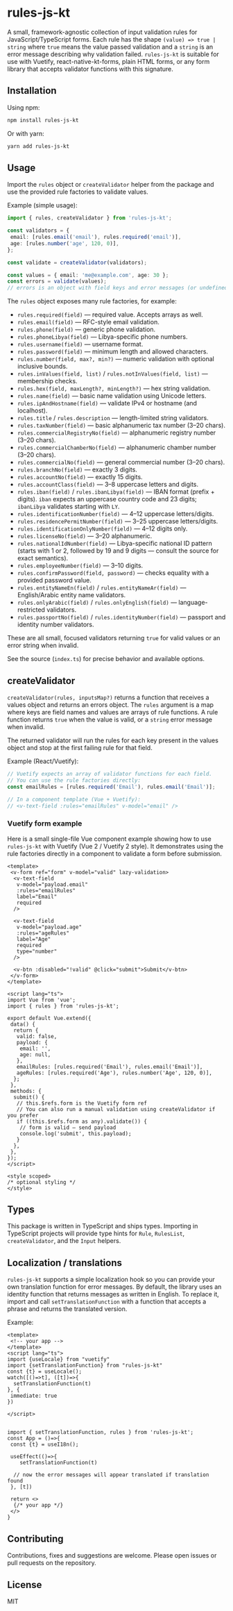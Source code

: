 
# rules-js-kt

A small, framework-agnostic collection of input validation rules for JavaScript/TypeScript forms. Each rule has the shape `(value) => true | string` where `true` means the value passed validation and a `string` is an error message describing why validation failed. `rules-js-kt` is suitable for use with Vuetify, react-native-kt-forms, plain HTML forms, or any form library that accepts validator functions with this signature.

## Installation

Using npm:

```bash
npm install rules-js-kt
```

Or with yarn:

```bash
yarn add rules-js-kt
```

## Usage

Import the `rules` object or `createValidator` helper from the package and use the provided rule factories to validate values.

Example (simple usage):

```ts
import { rules, createValidator } from 'rules-js-kt';

const validators = {
 email: [rules.email('email'), rules.required('email')],
 age: [rules.number('age', 120, 0)],
};

const validate = createValidator(validators);

const values = { email: 'me@example.com', age: 30 };
const errors = validate(values);
// errors is an object with field keys and error messages (or undefined)
```

The `rules` object exposes many rule factories, for example:

- `rules.required(field)` — required value. Accepts arrays as well.
- `rules.email(field)` — RFC-style email validation.
- `rules.phone(field)` — generic phone validation.
- `rules.phoneLibya(field)` — Libya-specific phone numbers.
- `rules.username(field)` — username format.
- `rules.password(field)` — minimum length and allowed characters.
- `rules.number(field, max?, min?)` — numeric validation with optional inclusive bounds.
- `rules.inValues(field, list)` / `rules.notInValues(field, list)` — membership checks.
- `rules.hex(field, maxLength?, minLength?)` — hex string validation.
- `rules.name(field)` — basic name validation using Unicode letters.
- `rules.ipAndHostname(field)` — validate IPv4 or hostname (and localhost).
- `rules.title` / `rules.description` — length-limited string validators.
- `rules.taxNumber(field)` — basic alphanumeric tax number (3–20 chars).
- `rules.commercialRegistryNo(field)` — alphanumeric registry number (3–20 chars).
- `rules.commercialChamberNo(field)` — alphanumeric chamber number (3–20 chars).
- `rules.commercialNo(field)` — general commercial number (3–20 chars).
- `rules.branchNo(field)` — exactly 3 digits.
- `rules.accountNo(field)` — exactly 15 digits.
- `rules.accountClass(field)` — 3–8 uppercase letters and digits.
- `rules.iban(field)` / `rules.ibanLibya(field)` — IBAN format (prefix + digits). `iban` expects an uppercase country code and 23 digits; `ibanLibya` validates starting with `LY`.
- `rules.identificationNumber(field)` — 4–12 uppercase letters/digits.
- `rules.residencePermitNumber(field)` — 3–25 uppercase letters/digits.
- `rules.identificationOnlyNumber(field)` — 4–12 digits only.
- `rules.licenseNo(field)` — 3–20 alphanumeric.
- `rules.nationalIdNumber(field)` — Libya-specific national ID pattern (starts with 1 or 2, followed by 19 and 9 digits — consult the source for exact semantics).
- `rules.employeeNumber(field)` — 3–10 digits.
- `rules.confirmPassword(field, password)` — checks equality with a provided password value.
- `rules.entityNameEn(field)` / `rules.entityNameAr(field)` — English/Arabic entity name validators.
- `rules.onlyArabic(field)` / `rules.onlyEnglish(field)` — language-restricted validators.
- `rules.passportNo(field)` / `rules.identityNumber(field)` — passport and identity number validators.

These are all small, focused validators returning `true` for valid values or an error string when invalid.

See the source (`index.ts`) for precise behavior and available options.

## createValidator

`createValidator(rules, inputsMap?)` returns a function that receives a values object and returns an errors object. The `rules` argument is a map where keys are field names and values are arrays of rule functions. A rule function returns `true` when the value is valid, or a `string` error message when invalid.

The returned validator will run the rules for each key present in the values object and stop at the first failing rule for that field.

Example (React/Vuetify):

```ts
// Vuetify expects an array of validator functions for each field.
// You can use the rule factories directly:
const emailRules = [rules.required('Email'), rules.email('Email')];

// In a component template (Vue + Vuetify):
// <v-text-field :rules="emailRules" v-model="email" />
```

### Vuetify form example

Here is a small single-file Vue component example showing how to use `rules-js-kt` with Vuetify (Vue 2 / Vuetify 2 style). It demonstrates using the rule factories directly in a component to validate a form before submission.

```vue
<template>
 <v-form ref="form" v-model="valid" lazy-validation>
  <v-text-field
   v-model="payload.email"
   :rules="emailRules"
   label="Email"
   required
  />

  <v-text-field
   v-model="payload.age"
   :rules="ageRules"
   label="Age"
   required
   type="number"
  />

  <v-btn :disabled="!valid" @click="submit">Submit</v-btn>
 </v-form>
</template>

<script lang="ts">
import Vue from 'vue';
import { rules } from 'rules-js-kt';

export default Vue.extend({
 data() {
  return {
   valid: false,
   payload: {
    email: '',
    age: null,
   },
   emailRules: [rules.required('Email'), rules.email('Email')],
   ageRules: [rules.required('Age'), rules.number('Age', 120, 0)],
  };
 },
 methods: {
  submit() {
   // this.$refs.form is the Vuetify form ref
   // You can also run a manual validation using createValidator if you prefer
   if ((this.$refs.form as any).validate()) {
    // form is valid — send payload
    console.log('submit', this.payload);
   }
  },
 },
});
</script>

<style scoped>
/* optional styling */
</style>
```

## Types

This package is written in TypeScript and ships types. Importing in TypeScript projects will provide type hints for `Rule`, `RulesList`, `createValidator`, and the `Input` helpers.

## Localization / translations

`rules-js-kt` supports a simple localization hook so you can provide your own translation function for error messages. By default, the library uses an identity function that returns messages as written in English. To replace it, import and call `setTranslationFunction` with a function that accepts a phrase and returns the translated version.

Example:

```vue
<template>
 <!-- your app -->
</template>
<script lang="ts">
import {useLocale} from "vuetify"
import {setTranslationFunction} from "rules-js-kt"
const {t} = useLocale(); 
watch([()=>t], ([t])=>{
  setTranslationFunction(t)
}, {
 immediate: true
})

</script>


```

```tsx
import { setTranslationFunction, rules } from 'rules-js-kt';
const App = ()=>{
 const {t} = useI18n(); 
 
 useEffect(()=>{
    setTranslationFunction(t)

  // now the error messages will appear translated if translation found
 }, [t])
 
 return <>
  {/* your app */}
 </>
}
```

## Contributing

Contributions, fixes and suggestions are welcome. Please open issues or pull requests on the repository.

## License

MIT
